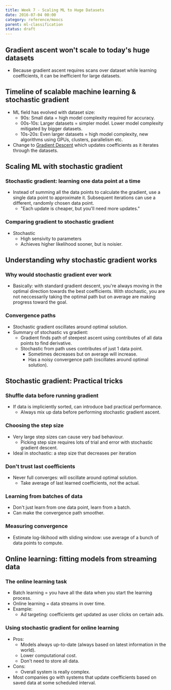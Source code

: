 ```yaml
---
title: Week 7 - Scaling ML to Huge Datasets
date: 2016-07-04 00:00
category: reference/moocs
parent: ml-classification
status: draft
---
```


## Gradient ascent won't scale to today's huge datasets

* Because gradient ascent requires scans over dataset while learning coefficients, it can be inefficient for large datasets.

## Timeline of scalable machine learning & stochastic gradient

* ML field has evolved with dataset size:
  * 90s: Small data = high model complexity required for accuracy.
  * 00s-10s: Larger datasets = simpler model. Lower model complexity mitigated by bigger datasets.
  * 10s-20s: Even larger datasets = high model complexity, new algorithms using GPUs, clusters, parallelism etc.
* Change to [Gradient Descent](../../../../permanent/gradient-descent.md) which updates coefficients as it iterates through the datasets.

## Scaling ML with stochastic gradient

### Stochastic gradient: learning one data point at a time

* Instead of summing all the data points to calculate the gradient, use a single data point to approximate it. Subsequent iterations can use a different, randomly chosen data point.
  * "Each update is cheaper, but you'll need more updates."

### Comparing gradient to stochastic gradient

* Stochastic
  * High sensivity to parameters
  * Achieves higher likelihood sooner, but is noisier.

## Understanding why stochastic gradient works

### Why would stochastic gradient ever work

* Basically: with standard gradient descent, you're always moving in the optimal direction towards the best coefficients. With stochastic, you are not neccessarily taking the optimal path but on average are making progress toward the goal.

### Convergence paths

* Stochastic gradient oscillates around optimal solution.
* Summary of stochastic vs gradient:
  * Gradient finds path of steepest ascent using contributes of all data points to find derivative.
  * Stochastic from path uses contributes of just 1 data point.
    * Sometimes decreases but on average will increase.
    * Has a noisy convergence path (oscillates around optimal solution).

## Stochastic gradient: Practical tricks

### Shuffle data before running gradient

* If data is impliciently sorted, can introduce bad practical performance.
  * Always mix up data before performing stochastic gradient ascent.

### Choosing the step size

* Very large step sizes can cause very bad behaviour.
  * Picking step size requires lots of trial and error with stochastic gradient descent.
* Ideal in stochastic: a step size that decreases per iteration

### Don't trust last coefficients

* Never full converges: will oscillate around optimal solution.
  * Take average of last learned coefficients, not the actual.

### Learning from batches of data

* Don't just learn from one data point, learn from a batch.
* Can make the convergence path smoother.

### Measuring convergence

* Estimate log-likihood with sliding window: use average of a bunch of data points to compute.

## Online learning: fitting models from streaming data

### The online learning task

* Batch learning = you have all the data when you start the learning process.
* Online learning = data streams in over time.
* Example:
  * Ad targeting: coefficients get updated as user clicks on certain ads.

### Using stochastic gradient for online learning

* Pros:
  * Models always up-to-date (always based on latest information in the world).
  * Lower computational cost.
  * Don't need to store all data.
* Cons:
  * Overall system is really complex.
* Most companies go with systems that update coefficients based on saved data at some scheduled interval.
